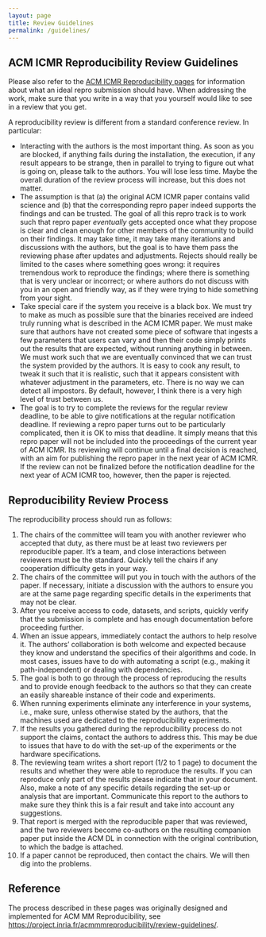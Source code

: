 ```yaml
---
layout: page
title: Review Guidelines
permalink: /guidelines/
---
```


## ACM ICMR Reproducibility Review Guidelines

Please also refer to the [ACM ICMR Reproducibility pages](./cfp2025/) for information about what an ideal repro submission should have. 
When addressing the work, make sure that you write in a way that you yourself would like to see in a review that you get. 

A reproducibility review is different from a standard conference review. In particular: 

- Interacting with the authors is the most important thing. As soon as you are blocked, if anything fails during the installation, the execution, if any result appears to be strange, then in parallel to trying to figure out what is going on, please talk to the authors. You will lose less time. Maybe the overall duration of the review process will increase, but this does not matter.
- The assumption is that (a) the original ACM ICMR paper contains valid science and (b) that the corresponding repro paper indeed supports the findings and can be trusted. The goal of all this repro track is to work such that repro paper *eventually* gets accepted once what they propose is clear and clean enough for other members of the community to build on their findings. It may take time, it may take many iterations and discussions with the authors, but the goal is to have them pass the reviewing phase after updates and adjustments. Rejects should really be limited to the cases where something goes wrong: it requires tremendous work to reproduce the findings; where there is something that is very unclear or incorrect; or where authors do not discuss with you in an open and friendly way, as if they were trying to hide something from your sight.
- Take special care if the system you receive is a black box. We must try to make as much as possible sure that the binaries received are indeed truly running what is described in the ACM ICMR paper. We must make sure that authors have not created some piece of software that ingests a few parameters that users can vary and then their code simply prints out the results that are expected, without running anything in between. We must work such that we are eventually convinced that we can trust the system provided by the authors. It is easy to cook any result, to tweak it such that it is realistic, such that it appears consistent with whatever adjustment in the parameters, etc. There is no way we can detect all impostors. By default, however, I think there is a very high level of trust between us.
- The goal is to try to complete the reviews for the regular review deadline, to be able to give notifications at the regular notification deadline. If reviewing a repro paper turns out to be particularly complicated, then it is OK to miss that deadline. It simply means that this repro paper will not be included into the proceedings of the current year of ACM ICMR. Its reviewing will continue until a final decision is reached, with an aim for publishing the repro paper in the next year of ACM ICMR. If the review can not be finalized before the notification deadline for the next year of ACM ICMR too, however, then the paper is rejected.

## Reproducibility Review Process 
The reproducibility process should run as follows:

1. The chairs of the committee will team you with another reviewer who accepted that duty, as there must be at least two reviewers per reproducible paper. It’s a team, and close interactions between reviewers must be the standard. Quickly tell the chairs if any cooperation difficulty gets in your way.
2. The chairs of the committee will put you in touch with the authors of the paper. If necessary, initiate a discussion with the authors to ensure you are at the same page regarding specific details in the experiments that may not be clear.
3. After you receive access to code, datasets, and scripts, quickly verify that the submission is complete and has enough documentation before proceeding further.
4. When an issue appears, immediately contact the authors to help resolve it. The authors’ collaboration is both welcome and expected because they know and understand the specifics of their algorithms and code. In most cases, issues have to do with automating a script (e.g., making it path-independent) or dealing with dependencies.
5. The goal is both to go through the process of reproducing the results and to provide enough feedback to the authors so that they can create an easily shareable instance of their code and experiments.
6. When running experiments eliminate any interference in your systems, i.e., make sure, unless otherwise stated by the authors, that the machines used are dedicated to the reproducibility experiments.
7. If the results you gathered during the reproducibility process do not support the claims, contact the authors to address this. This may be due to issues that have to do with the set-up of the experiments or the hardware specifications.
8. The reviewing team writes a short report (1/2 to 1 page) to document the results and whether they were able to reproduce the results. If you can reproduce only part of the results please indicate that in your document. Also, make a note of any specific details regarding the set-up or analysis that are important. Communicate this report to the authors to make sure they think this is a fair result and take into account any suggestions.
9. That report is merged with the reproducible paper that was reviewed, and the two reviewers become co-authors on the resulting companion paper put inside the ACM DL in connection with the original contribution, to which the badge is attached.
10. If a paper cannot be reproduced, then contact the chairs. We will then dig into the problems.

## Reference

The process described in these pages was originally designed and implemented for ACM MM Reproducibility, see <https://project.inria.fr/acmmmreproducibility/review-guidelines/>.

